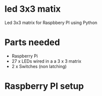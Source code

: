 # led 3x3 matix
Led 3x3 matrix for Raspbbery PI using Python

# Parts needed

* Raspberry Pi
* 27 x LEDs wired in a a 3 x 3 matrix
*  2 x Switches (non latching)

# Raspberry PI setup

